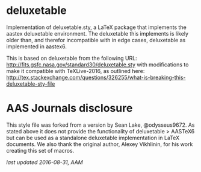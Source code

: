 # deluxetable

Implementation of deluxetable.sty, a LaTeX package that implements the 
aastex deluxetable environment. The deluxetable this implements is likely
older than, and therefor incompatible with in edge cases, deluxetable 
as implemented in aastex6.

This is based on deluxetable from the following URL:
http://fits.gsfc.nasa.gov/standard30/deluxetable.sty
with modifications to make it compatible with TeXLive-2016, as outlined
here:
http://tex.stackexchange.com/questions/326255/what-is-breaking-this-deluxetable-sty-file

# AAS Journals disclosure

This style file was forked from a version by Sean Lake, @odysseus9672. As stated above it does not provide the functionality of deluxetable > AASTeX6 but can be used as a standalone deluxetable implementation in LaTeX documents. We also thank the original author, Alexey Vikhlinin, for his work creating this set of macros. 

*last updated 2016-08-31, AAM*
